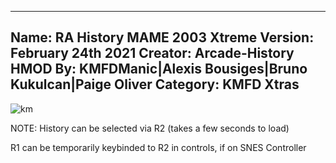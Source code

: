 -----------------------
Name: RA History MAME 2003 Xtreme
Version: February 24th 2021
Creator: Arcade-History
HMOD By: KMFDManic|Alexis Bousiges|Bruno Kukulcan|Paige Oliver
Category: KMFD Xtras
-----------------------
![km](https://i.imgur.com/bPw0drJ.png)

NOTE: History can be selected via R2 (takes a few seconds to load)

R1 can be temporarily keybinded to R2 in controls, if on SNES Controller
